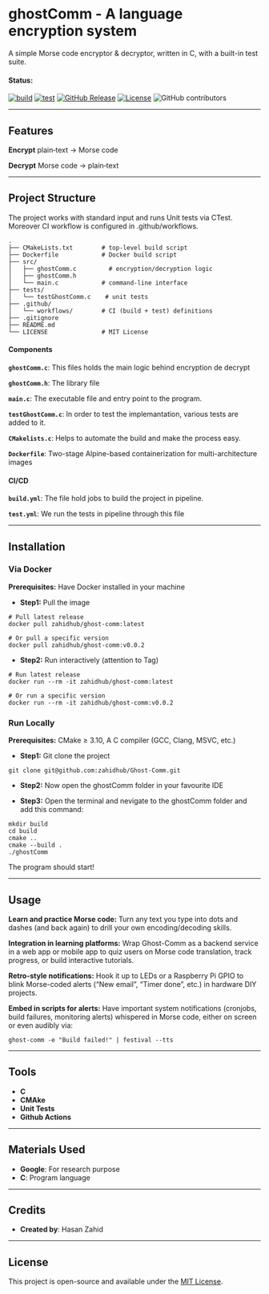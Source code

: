 # ghostComm - A language encryption system

A simple Morse code encryptor & decryptor, written in C, with a built-in test suite.

#### Status:
[![build](https://github.com/zahidhub/Ghost-Comm/actions/workflows/build.yml/badge.svg)](https://github.com/zahidhub/Ghost-Comm/actions/workflows/build.yml)
[![test](https://github.com/zahidhub/Ghost-Comm/actions/workflows/test.yml/badge.svg)](https://github.com/zahidhub/Ghost-Comm/actions/workflows/test.yml)
[![GitHub Release](https://img.shields.io/github/v/release/zahidhub/Ghost-Comm?style=flat-square)](https://github.com/zahidhub/Ghost-Comm/releases)
[![License](https://img.shields.io/github/license/zahidhub/Ghost-Comm?style=flat-square)](LICENSE)
![GitHub contributors](https://img.shields.io/github/contributors/zahidhub/Ghost-Comm)


---

## Features

**Encrypt** plain‐text → Morse code

**Decrypt** Morse code → plain‐text




---

## Project Structure

The project works with standard input and runs Unit tests via CTest. Moreover CI workflow is configured in .github/workflows.

```
.
├── CMakeLists.txt        # top-level build script
├── Dockerfile            # Docker build script
├── src/
│   ├── ghostComm.c         # encryption/decryption logic
│   ├── ghostComm.h
│   └── main.c            # command-line interface
├── tests/
│   └── testGhostComm.c    # unit tests
├── .github/
│   └── workflows/        # CI (build + test) definitions
├── .gitignore
├── README.md
└── LICENSE               # MIT License

```

#### Components
**`ghostComm.c`**: This files holds the main logic behind encryption de decrypt

**`ghostComm.h`**: The library file

**`main.c`**: The executable file and entry point to the program.

**`testGhostComm.c`**: In order to test the implemantation, various tests are added to it.

**`CMakelists.c`**: Helps to automate the build and make the process easy.

**`Dockerfile`**: Two-stage Alpine-based containerization for multi-architecture images

#### CI/CD
**`build.yml`**: The file hold jobs to build the project in pipeline.

**`test.yml`**: We run the tests in pipeline through this file

---

## Installation

### Via Docker

**Prerequisites:** Have Docker installed in your machine

- **Step1:** Pull the image

```
# Pull latest release
docker pull zahidhub/ghost-comm:latest

# Or pull a specific version
docker pull zahidhub/ghost-comm:v0.0.2
```

- **Step2:** Run interactively (attention to Tag)

```
# Run latest release
docker run --rm -it zahidhub/ghost-comm:latest

# Or run a specific version
docker run --rm -it zahidhub/ghost-comm:v0.0.2
```

### Run Locally

 **Prerequisites:** CMake ≥ 3.10, A C compiler (GCC, Clang, MSVC, etc.)

 - **Step1:** Git clone the project
```
git clone git@github.com:zahidhub/Ghost-Comm.git
```

- **Step2:** Now open the ghostComm folder in your favourite IDE

- **Step3:** Open the terminal and nevigate to the ghostComm folder and add this command:
```
mkdir build
cd build
cmake ..
cmake --build .
./ghostComm
```
The program should start!

---

## Usage

 **Learn and practice Morse code:** Turn any text you type into dots and dashes (and back again) to drill your own encoding/decoding skills.
 
 **Integration in learning platforms:** Wrap Ghost-Comm as a backend service in a web app or mobile app to quiz users on Morse code translation, track progress, or build interactive tutorials.

 **Retro-style notifications:** Hook it up to LEDs or a Raspberry Pi GPIO to blink Morse-coded alerts (“New email”, “Timer done”, etc.) in hardware DIY projects.

 **Embed in scripts for alerts:** Have important system notifications (cronjobs, build failures, monitoring alerts) whispered in Morse code, either on screen or even audibly via:
 ```
 ghost-comm -e "Build failed!" | festival --tts
 ```


---

## Tools

- **C**
- **CMAke**
- **Unit Tests**
- **Github Actions**

---

## Materials Used

- **Google**: For research purpose
- **C**: Program language


---

## Credits

- **Created by**: Hasan Zahid

---

## License

This project is open-source and available under the [MIT License](LICENSE).
